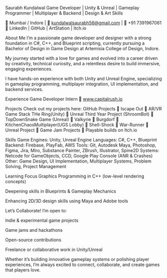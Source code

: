Saurabh Kundalwal
Game Developer | Unity & Unreal | Gameplay Programmer | Multiplayer & Backend | Design & Art Skills

📍 Mumbai / Indore | 📧 kundalwalsaurabh56@gmail.com | 📱 +91 7391967061
🔗 LinkedIn | GitHub | ArtStation | Itch.io

About Me
I’m a passionate game developer and designer with a strong foundation in C#, C++, and Blueprint scripting, currently pursuing a Bachelor of Design in Game Design at Artemisia College of Design, Indore.

My journey started with a love for games and evolved into a career driven by creativity, technical curiosity, and a relentless desire to build immersive, engaging experiences.

I have hands-on experience with both Unity and Unreal Engine, specializing in gameplay programming, multiplayer integration, UI implementation, and backend services.

Experience
Game Developer Intern
🔗 www.capitalrush.io

Projects
Check out my projects here: GitHub Projects
🔹 Iscape Out
🔹 AR/VR Game Stack THe Ring(Unity)
🔹 Unreal Third Year Project (ShroomBot)
🔹 TopDownSnake Game (Unreal)
🔹 Valkyrie
🔹 Burgdorf
🔹 KitchenChaosMultiplayer(UGS Lobby)
🔹 Shell-Shock
🔹 War-Runner
🔹 Unreal Project
🔹 Game Jam Projects
🔹 Playable builds on Itch.io

Skills
Game Engines: Unity, Unreal Engine
Languages: C#, C++, Blueprint
Backend: Firebase, PlayFab, AWS
Tools: Git, Autodesk Maya, Photoshop, Figma, Jira, Miro, Substance Painter, ZBrush, Illustrator, Spine2D
Systems: Netcode for GameObjects, CCD, Google Play Console (ANR & Crashes)
Other: Game Design, UI Implementation, Multiplayer Systems, Problem Solving, Project Management

Learning Focus
Graphics Programming in C++ (low-level rendering concepts)

Deepening skills in Blueprints & Gameplay Mechanics

Enhancing 2D/3D design skills using Maya and Adobe tools

Let’s Collaborate!
I’m open to:

Indie & experimental game projects

Game jams and hackathons

Open-source contributions

Freelance or collaborative work in Unity/Unreal

Whether it’s building innovative gameplay systems or polishing player experiences, I’m always excited to connect, collaborate, and create games that players love.




